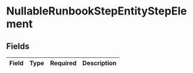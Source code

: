 # NullableRunbookStepEntityStepElement


## Fields

| Field       | Type        | Required    | Description |
| ----------- | ----------- | ----------- | ----------- |
